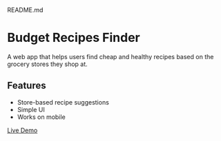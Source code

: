 README.md
# Budget Recipes Finder

A web app that helps users find cheap and healthy recipes based on the grocery stores they shop at.

## Features
- Store-based recipe suggestions
- Simple UI
- Works on mobile

[Live Demo](https://giancarloperez-cs.github.io/budget-recipes-app/)
